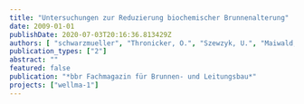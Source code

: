 ```yaml
---
title: "Untersuchungen zur Reduzierung biochemischer Brunnenalterung"
date: 2009-01-01
publishDate: 2020-07-03T20:16:36.813429Z
authors: [ "schwarzmueller", "Thronicker, O.", "Szewzyk, U.", "Maiwald, U.", "Menz, C.", "Taute, T.", "Pekdeger, A.", "Dlubek, H." ]
publication_types: ["2"]
abstract: ""
featured: false
publication: "*bbr Fachmagazin für Brunnen- und Leitungsbau*"
projects: ["wellma-1"]
---
```


